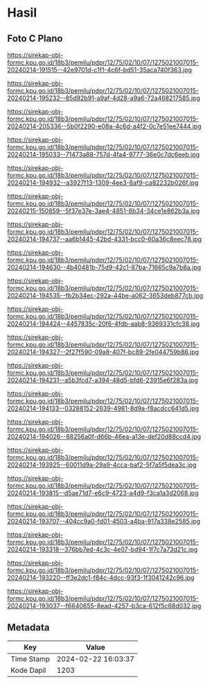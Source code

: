 # Hasil

## Foto C Plano

https://sirekap-obj-formc.kpu.go.id/18b3/pemilu/pdpr/12/75/02/10/07/1275021007015-20240214-191515--42e9701d-c1f1-4c6f-bd51-35aca740f363.jpg

https://sirekap-obj-formc.kpu.go.id/18b3/pemilu/pdpr/12/75/02/10/07/1275021007015-20240214-195232--85d92b91-a9af-4d28-a9a6-72a468217585.jpg

https://sirekap-obj-formc.kpu.go.id/18b3/pemilu/pdpr/12/75/02/10/07/1275021007015-20240214-205336--5b0f2290-e08a-4c6d-a4f2-0c7e51ee7444.jpg

https://sirekap-obj-formc.kpu.go.id/18b3/pemilu/pdpr/12/75/02/10/07/1275021007015-20240214-195033--71473a88-757d-4fa4-9777-36e0c7dc6eeb.jpg

https://sirekap-obj-formc.kpu.go.id/18b3/pemilu/pdpr/12/75/02/10/07/1275021007015-20240214-194932--a3927f13-1309-4ee3-8af9-ca82232b026f.jpg

https://sirekap-obj-formc.kpu.go.id/18b3/pemilu/pdpr/12/75/02/10/07/1275021007015-20240215-150859--5f37e37e-3ae4-4851-8b34-34ce1e862b3a.jpg

https://sirekap-obj-formc.kpu.go.id/18b3/pemilu/pdpr/12/75/02/10/07/1275021007015-20240214-194737--aa6b1445-42bd-4331-bcc0-60a36c8eec78.jpg

https://sirekap-obj-formc.kpu.go.id/18b3/pemilu/pdpr/12/75/02/10/07/1275021007015-20240214-194630--4b40481b-75d9-42c1-87ba-71665c9a7b8a.jpg

https://sirekap-obj-formc.kpu.go.id/18b3/pemilu/pdpr/12/75/02/10/07/1275021007015-20240214-194535--fb2b34ec-292a-44be-a062-3653deb877cb.jpg

https://sirekap-obj-formc.kpu.go.id/18b3/pemilu/pdpr/12/75/02/10/07/1275021007015-20240214-194424--4457835c-20f6-4fdb-aab8-9369331cfc38.jpg

https://sirekap-obj-formc.kpu.go.id/18b3/pemilu/pdpr/12/75/02/10/07/1275021007015-20240214-194327--2f27f590-09a8-407f-bc89-2fe044759b86.jpg

https://sirekap-obj-formc.kpu.go.id/18b3/pemilu/pdpr/12/75/02/10/07/1275021007015-20240214-194231--a5b3fcd7-a394-48d5-bfd6-23915e6f283a.jpg

https://sirekap-obj-formc.kpu.go.id/18b3/pemilu/pdpr/12/75/02/10/07/1275021007015-20240214-194133--03288152-2639-4981-8d9a-f8acdcc641d5.jpg

https://sirekap-obj-formc.kpu.go.id/18b3/pemilu/pdpr/12/75/02/10/07/1275021007015-20240214-194026--88256a0f-d66b-46ea-a13e-def20d88ccd4.jpg

https://sirekap-obj-formc.kpu.go.id/18b3/pemilu/pdpr/12/75/02/10/07/1275021007015-20240214-193925--60011d9a-29a9-4cca-baf2-5f7a5f5dea3c.jpg

https://sirekap-obj-formc.kpu.go.id/18b3/pemilu/pdpr/12/75/02/10/07/1275021007015-20240214-193815--d5ae71d7-e6c9-4723-a4d9-f3ca1a3d2068.jpg

https://sirekap-obj-formc.kpu.go.id/18b3/pemilu/pdpr/12/75/02/10/07/1275021007015-20240214-193707--404cc9a0-fd01-4503-a4ba-917a338e2585.jpg

https://sirekap-obj-formc.kpu.go.id/18b3/pemilu/pdpr/12/75/02/10/07/1275021007015-20240214-193318--376bb7ed-4c3c-4e07-bd94-1f7c7a73d21c.jpg

https://sirekap-obj-formc.kpu.go.id/18b3/pemilu/pdpr/12/75/02/10/07/1275021007015-20240214-193220--ff3e2dc1-f84c-4dcc-93f3-1f3041242c96.jpg

https://sirekap-obj-formc.kpu.go.id/18b3/pemilu/pdpr/12/75/02/10/07/1275021007015-20240214-193037--f6640655-8ead-4257-b3ca-612f5c68d032.jpg


## Metadata

| Key        | Value               |
| ---------- | ------------------- |
| Time Stamp | 2024-02-22 16:03:37 |
| Kode Dapil | 1203                |




